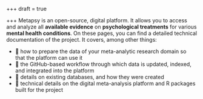 +++
draft = true

+++
Metapsy is an open-source, digital platform. It allows you to access and
analyze all **available evidence** on **psychological treatments** for various **mental health conditions**.
On these pages, you can find a detailed technical documentation of the project. It covers, among other things:

- 🔎 how to prepare the data of your meta-analytic research domain so that the platform can use it
- 🔎 the GitHub-based workflow through which data is updated, indexed, and integrated into the platform
- 🔎 details on existing databases, and how they were created
- 🔎 technical details on the digital meta-analysis platform and R packages built for the project